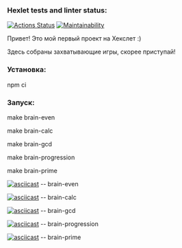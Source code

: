 ### Hexlet tests and linter status:
[![Actions Status](https://github.com/Ekaterina31415/frontend-project-44/workflows/hexlet-check/badge.svg)](https://github.com/Ekaterina31415/frontend-project-44/actions)
[![Maintainability](https://api.codeclimate.com/v1/badges/29ce6ac1a0527361e59d/maintainability)](https://codeclimate.com/github/Ekaterina31415/frontend-project-44/maintainability)

Привет! Это мой первый проект на Хекслет :)

Здесь собраны захватывающие игры, cкорее приступай!

### Установка:

npm ci

### Запуск:

make brain-even

make brain-calc

make brain-gcd

make brain-progression

make brain-prime
  
[![asciicast](https://asciinema.org/a/emEFJAi5AHpXfX2mlXEGy3m7p.svg)](https://asciinema.org/a/emEFJAi5AHpXfX2mlXEGy3m7p)
 -- brain-even

[![asciicast](https://asciinema.org/a/tcPsFvWQaYSMcoA23qNB9mHqB.svg)](https://asciinema.org/a/tcPsFvWQaYSMcoA23qNB9mHqB)
 -- brain-calc

[![asciicast](https://asciinema.org/a/y28TfLUbvatL0DZlCq9hr4hT4.svg)](https://asciinema.org/a/y28TfLUbvatL0DZlCq9hr4hT4)
 -- brain-gcd

[![asciicast](https://asciinema.org/a/nK95JXcIBKMpTB3br2OnpJaWM.svg)](https://asciinema.org/a/nK95JXcIBKMpTB3br2OnpJaWM)
 -- brain-progression

[![asciicast](https://asciinema.org/a/AifDCtiXAH1KGMRNnwDbNCzAd.svg)](https://asciinema.org/a/AifDCtiXAH1KGMRNnwDbNCzAd)
 -- brain-prime
